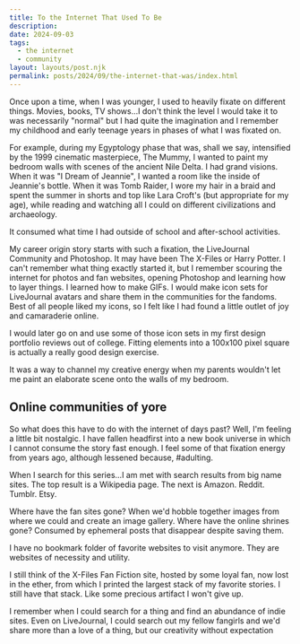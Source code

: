 ```yaml
---
title: To the Internet That Used To Be
description: 
date: 2024-09-03
tags:
  - the internet
  - community
layout: layouts/post.njk
permalink: posts/2024/09/the-internet-that-was/index.html
---
```


Once upon a time, when I was younger, I used to heavily fixate on different things. Movies, books, TV shows...I don't think the level I would take it to was necessarily "normal" but I had quite the imagination and I remember my childhood and early teenage years in phases of what I was fixated on. 

For example, during my Egyptology phase that was, shall we say, intensified by the 1999 cinematic masterpiece, The Mummy, I wanted to paint my bedroom walls with scenes of the ancient Nile Delta. I had grand visions. When it was "I Dream of Jeannie", I wanted a room like the inside of Jeannie's bottle. When it was Tomb Raider, I wore my hair in a braid and spent the summer in shorts and top like Lara Croft's (but appropriate for my age), while reading and watching all I could on different civilizations and archaeology. 

It consumed what time I had outside of school and after-school activities. 

My career origin story starts with such a fixation, the LiveJournal Community and Photoshop. It may have been The X-Files or Harry Potter. I can't remember what thing exactly started it, but I remember scouring the internet for photos and fan websites, opening Photoshop and learning how to layer things. I learned how to make GIFs. I would make icon sets for LiveJournal avatars and share them in the communities for the fandoms. Best of all people liked my icons, so I felt like I had found a little outlet of joy and camaraderie online. 

I would later go on and use some of those icon sets in my first design portfolio reviews out of college. Fitting elements into a 100x100 pixel square is actually a really good design exercise.

It was a way to channel my creative energy when my parents wouldn't let me paint an elaborate scene onto the walls of my bedroom. 

## Online communities of yore

So what does this have to do with the internet of days past? Well, I'm feeling a little bit nostalgic. I have fallen headfirst into a new book universe in which I cannot consume the story fast enough. I feel some of that fixation energy from years ago, although lessened because, #adulting. 

When I search for this series...I am met with search results from big name sites. The top result is a Wikipedia page. The next is Amazon. Reddit. Tumblr. Etsy. 

Where have the fan sites gone? When we'd hobble together images from where we could and create an image gallery. Where have the online shrines gone? Consumed by ephemeral posts that disappear despite saving them. 

I have no bookmark folder of favorite websites to visit anymore. They are websites of necessity and utility. 

I still think of the X-Files Fan Fiction site, hosted by some loyal fan, now lost in the ether, from which I printed the largest stack of my favorite stories. I still have that stack. Like some precious artifact I won't give up. 

I remember when I could search for a thing and find an abundance of indie sites. Even on LiveJournal, I could search out my fellow fangirls and we'd share more than a love of a thing, but our creativity without expectation 